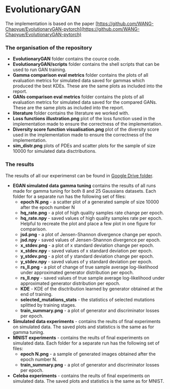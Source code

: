 # EvolutionaryGAN

The implementation is based on the paper [https://github.com/WANG-Chaoyue/EvolutionaryGAN-pytorch](https://github.com/WANG-Chaoyue/EvolutionaryGAN-pytorch)
 
### The organisation of the repository

- **EvolutionaryGAN** folder contains the cource code.
- **EvolutionaryGAN/scripts** folder contains the shell scripts that can be used to run GAN training.
- **Gamma comparison eval metrics** folder contains the plots of all evaluation metrics for simulated data saved for gammas which produced the best KDEs. These are the same plots as included into the report.
- **GANs comparison eval metrics** folder contains the plots of all evaluation metrics for simulated data  saved for the compared GANs. These are the same plots as included into the report.
- **literature** folder contains the literature we worked with.
- **Loss functions illustration.png** plot of the loss function used in the implementation made to ensure the correctness of the implementation.
- **Diversity score function visualisation.png** plot of the diversity score used in the implementation made to ensure the correctness of the implementation.
- **sim_distr.png** plots of PDEs and scatter plots for the sample of size 10000 for simulated data disctributions.

### The results

The results of all our experimenst can be found in [Google Drive folder](https://drive.google.com/drive/folders/1FXKlqFchWaDg0Ha_1QYMNOv1npS3F5Jr?usp=sharing). 
- **EGAN simulated data gamma tuning** contains the results of all runs made for gamma tuning for both 8 and 25 Gaussians datasets. Each folder for a separate run has the following set of files:
   - **epoch N.png** - a scatter plot of a generated sample of size 10000 after the epoch number N
   - **hq_rate.png** - a plot of high quality samples rate change per epoch. 
   - **hq_rate.npy** - saved values of high quality samples rate per epoch. Helpful to recreate the plot and place a few plot in one figure for comparison.
   - **jsd.png** - a plot of Jensen-Shannon divergence change per epoch.
   - **jsd.npy** - saved values of Jensen-Shannon divergence per epoch.
   - **x_stdev.png** - a plot of x standard deviation change per epoch.
   - **x_stdev.npy** - saved values of x standard deviation per epoch.
   - **y_stdev.png** - a plot of y standard deviation change per epoch.
   - **y_stdev.npy** - saved values of y standard deviation per epoch.
   - **rs_ll.png** - a plot of change of true sample average log-likelihood under approximated generator distribution per epoch.
   - **rs_ll.npy** - saved values of true sample average log-likelihood under approximated generator distribution per epoch.
   - **KDE** - KDE of the disctribution learned by generator obtained at the end of training.
   - **selected_mutations_stats** - the statistics of selected mutations splitted by training stages.
   - **train_summary.png** - a plot of generator and discriminator losses per epoch.
- **Simulated data experiments** - contains the reults of final experiments on simulated data. The saved plots and statistics is the same as for gamma tuning.
- **MNIST experiments** - contains the reults of final experiments on simulated data. Each folder for a separate run has the following set of files:
   - **epoch N.png** - a sample of generated images obtained after the epoch number N.
   - **train_summary.png** - a plot of generator and discriminator losses per epoch.
- **Celeba experiments** - contains the reults of final experiments on simulated data. The saved plots and statistics is the same as for MNIST.
   

